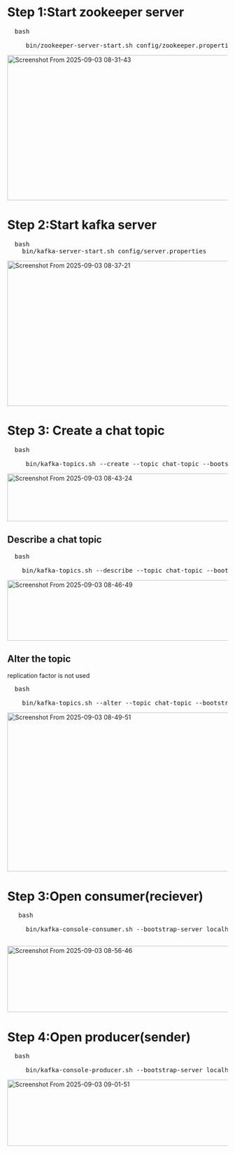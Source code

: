 # Step 1:Start zookeeper server
<pre>
  bash
  
     bin/zookeeper-server-start.sh config/zookeeper.properties  
</pre>
<img width="1920" height="331" alt="Screenshot From 2025-09-03 08-31-43" src="https://github.com/user-attachments/assets/e79844da-d19f-4147-a4cd-07694d9d697b" />


# Step 2:Start kafka server 
<pre>
  bash
    bin/kafka-server-start.sh config/server.properties
</pre>
<img width="1920" height="331" alt="Screenshot From 2025-09-03 08-37-21" src="https://github.com/user-attachments/assets/bac2cd8b-e1c5-4b74-a7a7-ea40f9420fe5" />


# Step 3: Create a chat topic

<pre>
  bash 
    
     bin/kafka-topics.sh --create --topic chat-topic --bootstrap-server localhost:9092 --partitions 1 --replication-factor 1
</pre>
  <img width="1920" height="109" alt="Screenshot From 2025-09-03 08-43-24" src="https://github.com/user-attachments/assets/a24586e8-786f-4a64-a2ce-d8be9edaa593" />


## Describe a chat topic
<pre>
  bash 
    
    bin/kafka-topics.sh --describe --topic chat-topic --bootstrap-server localhost:9092
</pre>

<img width="1920" height="138" alt="Screenshot From 2025-09-03 08-46-49" src="https://github.com/user-attachments/assets/2b3a1054-caf0-47bb-bbb4-3b29e4b273c2" />


## Alter the topic 
replication factor is not used 
<pre>
  bash
    
    bin/kafka-topics.sh --alter --topic chat-topic --bootstrap-server localhost:9092 --partitions 3 
</pre>
<img width="1920" height="362" alt="Screenshot From 2025-09-03 08-49-51" src="https://github.com/user-attachments/assets/2ee7192f-d3e2-470e-9f40-3609e3a8c7f0" />

 
# Step 3:Open consumer(reciever)

 <pre>
   bash
     
     bin/kafka-console-consumer.sh --bootstrap-server localhost:9092 --topic chat-topic --from-beginning
 </pre>

 <img width="1920" height="151" alt="Screenshot From 2025-09-03 08-56-46" src="https://github.com/user-attachments/assets/983e8117-f4d5-4d5c-8568-e1aff9bc107f" />



# Step 4:Open producer(sender)

<pre>
  bash
   
     bin/kafka-console-producer.sh --bootstrap-server localhost:9092 --topic chat-topic 
</pre>
 
<img width="1920" height="151" alt="Screenshot From 2025-09-03 09-01-51" src="https://github.com/user-attachments/assets/e273bf8b-fd31-43f2-aa1b-0cc5323bd1a0" />

